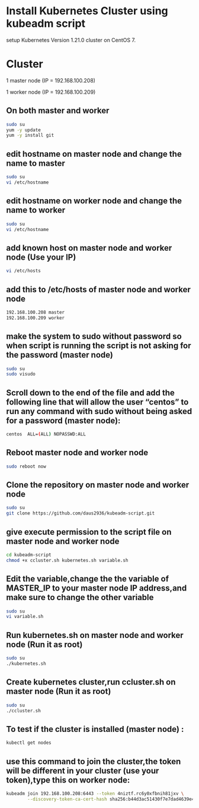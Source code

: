 # Install Kubernetes Cluster using kubeadm script
setup Kubernetes Version 1.21.0 cluster on CentOS 7.

# Cluster
1 master node (IP = 192.168.100.208)

1 worker node (IP = 192.168.100.209)

## On both master and worker
```bash
sudo su
yum -y update
yum -y install git
```

## edit hostname on master node and change the name to master
```bash
sudo su
vi /etc/hostname
```

## edit hostname on worker node and change the name to worker
```bash
sudo su
vi /etc/hostname
```

## add known host on master node and worker node (Use your IP)
```bash
vi /etc/hosts
```
## add this to /etc/hosts of master node and worker node
```bash
192.168.100.208 master
192.168.100.209 worker
```

## make the system to sudo without password so when script is running the script is not asking for the password (master node)
```bash
sudo su
sudo visudo
```
## Scroll down to the end of the file and add the following line that will allow the user “centos” to run any command with sudo without being asked for a password (master node):
```bash
centos  ALL=(ALL) NOPASSWD:ALL
```
## Reboot master node and worker node
```bash
sudo reboot now
```
## Clone the repository on master node and worker node
```bash
sudo su
git clone https://github.com/daus2936/kubeadm-script.git
```
## give execute permission to the script file on master node and worker node
```bash
cd kubeadm-script
chmod +x ccluster.sh kubernetes.sh variable.sh
```
## Edit the variable,change the the variable of MASTER_IP to your master node IP address,and make sure to change the other variable
```bash
sudo su
vi variable.sh
```
## Run kubernetes.sh on master node and worker node (Run it as root)
```bash
sudo su
./kubernetes.sh
```
## Create kubernetes cluster,run ccluster.sh on master node (Run it as root)
```bash
sudo su
./ccluster.sh
```

## To test if the cluster is installed (master node) :
```bash
kubectl get nodes
```
## use this command to join the cluster,the token will be different in your cluster (use your token),type this on worker node:
```bash
kubeadm join 192.168.100.208:6443 --token 4niztf.rc6y0xfbnih81jxv \
        --discovery-token-ca-cert-hash sha256:b44d3ac51430f7e7dad4639e4a8eeb5f3f03769ed8319c26e437ff49915659d7
```


